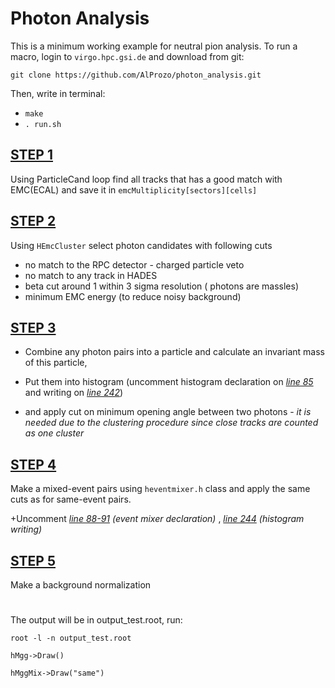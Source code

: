 # Photon Analysis
This is a minimum working example for neutral pion analysis.
To run a macro, login to `virgo.hpc.gsi.de` and download from git:

`git clone https://github.com/AlProzo/photon_analysis.git `

Then, write in terminal:

 - `make`
 - `. run.sh`

## [STEP 1](https://github.com/AlProzo/photon_analysis/blob/main/loopDST.C#L120)
Using ParticleCand loop find all tracks that has a good match with EMC(ECAL) and save it in `emcMultiplicity[sectors][cells]`

## [STEP 2](https://github.com/AlProzo/photon_analysis/blob/main/loopDST.C#L147)
Using `HEmcCluster` select photon candidates with following cuts

- no match to the RPC detector - charged particle veto
- no match to any track in HADES
- beta cut around 1 within 3 sigma resolution ( photons are massles)
- minimum EMC energy (to reduce noisy background)

## [STEP 3](https://github.com/AlProzo/photon_analysis/blob/main/loopDST.C#L182)
* Combine any photon pairs into a particle and calculate an invariant mass of this particle, 

* Put them into histogram (uncomment histogram declaration on _[line 85](https://github.com/AlProzo/photon_analysis/blob/main/loopDST.C#L85)_ and writing on _[line 242](https://github.com/AlProzo/photon_analysis/blob/main/loopDST.C#L242)_)

* and apply cut on minimum opening angle between two photons - _it is needed due to the clustering procedure since close tracks are counted as one cluster_

## [STEP 4](https://github.com/AlProzo/photon_analysis/blob/main/loopDST.C#L204)
Make a mixed-event pairs using `heventmixer.h` class and apply the same cuts as for same-event pairs.  

+Uncomment _[line 88-91](https://github.com/AlProzo/photon_analysis/blob/main/loopDST.C#L88) (event mixer declaration)_ , 
_[line 244](https://github.com/AlProzo/photon_analysis/blob/main/loopDST.C#L244) (histogram writing)_

## [STEP 5](https://github.com/AlProzo/photon_analysis/blob/main/loopDST.C#L232)
Make a background normalization


#
The output will be in output_test.root, run:

`root -l -n output_test.root`

`hMgg->Draw()`

`hMggMix->Draw("same")`
